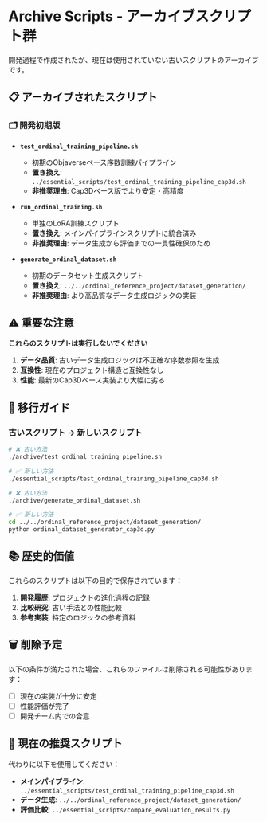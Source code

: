 # Archive Scripts - アーカイブスクリプト群

開発過程で作成されたが、現在は使用されていない古いスクリプトのアーカイブです。

## 📋 アーカイブされたスクリプト

### 🗂️ **開発初期版**
- **`test_ordinal_training_pipeline.sh`**
  - 初期のObjaverseベース序数訓練パイプライン
  - **置き換え**: `../essential_scripts/test_ordinal_training_pipeline_cap3d.sh`
  - **非推奨理由**: Cap3Dベース版でより安定・高精度

- **`run_ordinal_training.sh`**
  - 単独のLoRA訓練スクリプト
  - **置き換え**: メインパイプラインスクリプトに統合済み
  - **非推奨理由**: データ生成から評価までの一貫性確保のため

- **`generate_ordinal_dataset.sh`**
  - 初期のデータセット生成スクリプト
  - **置き換え**: `../../ordinal_reference_project/dataset_generation/`
  - **非推奨理由**: より高品質なデータ生成ロジックの実装

## ⚠️ 重要な注意

**これらのスクリプトは実行しないでください**

1. **データ品質**: 古いデータ生成ロジックは不正確な序数参照を生成
2. **互換性**: 現在のプロジェクト構造と互換性なし
3. **性能**: 最新のCap3Dベース実装より大幅に劣る

## 🔄 移行ガイド

### 古いスクリプト → 新しいスクリプト

```bash
# ❌ 古い方法
./archive/test_ordinal_training_pipeline.sh

# ✅ 新しい方法
./essential_scripts/test_ordinal_training_pipeline_cap3d.sh
```

```bash
# ❌ 古い方法
./archive/generate_ordinal_dataset.sh

# ✅ 新しい方法
cd ../../ordinal_reference_project/dataset_generation/
python ordinal_dataset_generator_cap3d.py
```

## 📚 歴史的価値

これらのスクリプトは以下の目的で保存されています：

1. **開発履歴**: プロジェクトの進化過程の記録
2. **比較研究**: 古い手法との性能比較
3. **参考実装**: 特定のロジックの参考資料

## 🗑️ 削除予定

以下の条件が満たされた場合、これらのファイルは削除される可能性があります：

- [ ] 現在の実装が十分に安定
- [ ] 性能評価が完了
- [ ] 開発チーム内での合意

## 🔗 現在の推奨スクリプト

代わりに以下を使用してください：

- **メインパイプライン**: `../essential_scripts/test_ordinal_training_pipeline_cap3d.sh`
- **データ生成**: `../../ordinal_reference_project/dataset_generation/`
- **評価比較**: `../essential_scripts/compare_evaluation_results.py` 